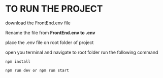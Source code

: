 # TO RUN THE PROJECT

download the FrontEnd.env file

Rename the file from **FrontEnd.env to .env**

place the .env file on root folder of project

open you terminal and navigate to root folder run the following command 

`npm install`

`npm run dev or npm run start`
